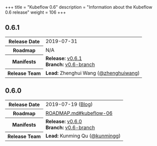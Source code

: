 +++
title = "Kubeflow 0.6"
description = "Information about the Kubeflow 0.6 release"
weight = 106
+++

## 0.6.1

<div class="table-responsive">
<table class="table table-bordered">
  <tbody>
    <tr>
      <th class="table-light">Release Date</th>
      <td>
        2019-07-31
      </td>
    </tr>
    <tr>
      <th class="table-light">Roadmap</th>
      <td>
        N/A
      </td>
    </tr>
    <tr>
      <th class="table-light">Manifests</th>
      <td>
        <b>Release:</b> 
          <a href="https://github.com/kubeflow/manifests/releases/tag/v0.6.1">v0.6.1</a>
        <br>
        <b>Branch:</b>
          <a href="https://github.com/kubeflow/manifests/tree/v0.6-branch">v0.6-branch</a>
      </td>
    </tr>
    <tr>
      <th class="table-light">Release Team</th>
      <td>
        <b>Lead:</b> Zhenghui Wang (<a href="https://github.com/zhenghuiwang">@zhenghuiwang</a>)
      </td>
    </tr>
  </tbody>
</table>
</div>

## 0.6.0

<div class="table-responsive">
<table class="table table-bordered">
  <tbody>
    <tr>
      <th class="table-light">Release Date</th>
      <td>
        2019-07-19 (<a href="https://medium.com/kubeflow/kubeflow-v0-6-a-robust-foundation-for-artifact-tracking-data-versioning-multi-user-support-9896d329412c">Blog</a>)
      </td>
    </tr>
    <tr>
      <th class="table-light">Roadmap</th>
      <td>
        <a href="https://github.com/kubeflow/kubeflow/blob/master/ROADMAP.md#kubeflow-06">
          ROADMAP.md#kubeflow-06
        </a>
      </td>
    </tr>
    <tr>
      <th class="table-light">Manifests</th>
      <td>
        <b>Release:</b> 
          <a href="https://github.com/kubeflow/manifests/releases/tag/v0.6.0">v0.6.0</a>
        <br>
        <b>Branch:</b>
          <a href="https://github.com/kubeflow/manifests/tree/v0.6-branch">v0.6-branch</a>
      </td>
    </tr>
    <tr>
      <th class="table-light">Release Team</th>
      <td>
        <b>Lead:</b> Kunming Qu (<a href="https://github.com/kunmingg">@kunmingg</a>)
      </td>
    </tr>
  </tbody>
</table>
</div>